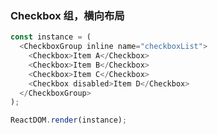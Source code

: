### Checkbox 组，横向布局

<!--start-code-->

```js
const instance = (
  <CheckboxGroup inline name="checkboxList">
    <Checkbox>Item A</Checkbox>
    <Checkbox>Item B</Checkbox>
    <Checkbox>Item C</Checkbox>
    <Checkbox disabled>Item D</Checkbox>
  </CheckboxGroup>
);

ReactDOM.render(instance);
```

<!--end-code-->
